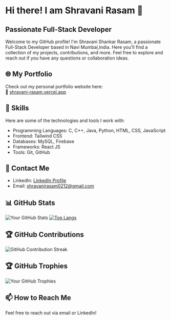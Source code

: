 # Hi there! I am Shravani Rasam 👋
## Passionate Full-Stack Developer

Welcome to my GitHub profile! I'm Shravani Shankar Rasam, a passionate Full-Stack Developer based in Navi Mumbai,India. Here you'll find a collection of my projects, contributions, and more. Feel free to explore and reach out if you have any questions or collaboration ideas.

## 🌐 My Portfolio

Check out my personal portfolio website here:  
🔗 [shravani-rasam.vercel.app](https://shravani-rasam.vercel.app)

## 🌱 Skills

Here are some of the technologies and tools I work with:

- Programming Languages: C, C++, Java, Python, HTML, CSS, JavaScript
- Frontend: Tailwind CSS
- Databases: MySQL, Firebase
- Frameworks: React JS
- Tools: Git, GitHub

## 💬 Contact Me

- LinkedIn: [LinkedIn Profile](https://www.linkedin.com/in/shravanirasam02/)
- Email: shravanirasam0212@gmail.com



## 📊 GitHub Stats

![Your GitHub Stats](https://github-readme-stats.vercel.app/api?username=ShravaniR2412&show_icons=true&theme=radical)
[![Top Langs](https://github-readme-stats.vercel.app/api/top-langs/?username=ShravaniR2412&layout=compact&theme=radical)](https://github.com/ShravaniR2412)



## 🏆 GitHub Contributions

![GitHub Contribution Streak](https://github-readme-streak-stats.herokuapp.com/?user=ShravaniR2412&theme=radical)


## 🏆 GitHub Trophies

![Your GitHub Trophies](https://github-profile-trophy.vercel.app/?username=ShravaniR2412)

## 📫 How to Reach Me

Feel free to reach out via email or LinkedIn!


